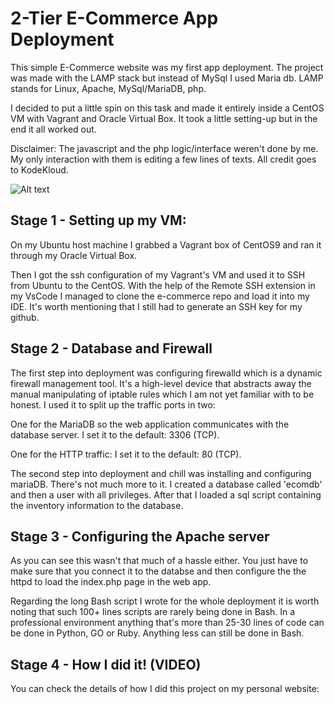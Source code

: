 # 2-Tier E-Commerce App Deployment

This simple E-Commerce website was my first app deployment.
The project was made with the LAMP stack but instead of MySql I used Maria db.
LAMP stands for Linux, Apache, MySql/MariaDB, php.

I decided to put a little spin on this task and made it entirely inside a CentOS VM with Vagrant and Oracle Virtual Box. It took a little setting-up but in the end it all worked out.

Disclaimer: The javascript and the php logic/interface weren't done by me. My only interaction with them is editing a few lines of texts. All credit goes to KodeKloud.


![Alt text](https://media.giphy.com/media/v1.Y2lkPTc5MGI3NjExMXZjcG00ejR5enJncGxyampqcGtjOW1nbmVrY3pwOTQ4Z3kyZDU2eCZlcD12MV9pbnRlcm5hbF9naWZfYnlfaWQmY3Q9Zw/OBUw3FF5iokzLg4BG0/giphy.gif)

## Stage 1 - Setting up my VM:

On my Ubuntu host machine I grabbed a Vagrant box of CentOS9 and ran it through my Oracle Virtual Box. 

Then I got the ssh configuration of my Vagrant's VM and used it to SSH from Ubuntu to the CentOS. With the help of the Remote SSH extension in my VsCode I managed to clone the e-commerce repo and load it into my IDE. It's worth mentioning that I still had to generate an SSH key for my github.


## Stage 2 - Database and Firewall

The first step into deployment was configuring firewalld which is a dynamic firewall management tool. It's a high-level device that abstracts away the manual manipulating of iptable rules which I am not yet familiar with to be honest. 
I used it to split up the traffic ports in two:

One for the MariaDB so the web application communicates with the database server.
I set it to the default: 3306 (TCP).

One for the HTTP traffic:
I set it to the default: 80 (TCP).

The second step into deployment and chill was installing and configuring mariaDB.
There's not much more to it. I created a database called 'ecomdb' and then a user with all privileges. After that I loaded a sql script containing the inventory information to the database.


## Stage 3 - Configuring the Apache server

As you can see this wasn't that much of a hassle either. You just have to make sure that you connect it to the databse and then configure the the httpd to load the index.php page in the web app.

Regarding the long Bash script I wrote for the whole deployment it is worth noting that such 100+ lines scripts are rarely being done in Bash. In a professional environment anything that's more than 25-30 lines of code can be done in Python, GO or Ruby. Anything less can still be done in Bash.

## Stage 4 - How I did it! (VIDEO)

You can check the details of how I did this project on my personal website: 

